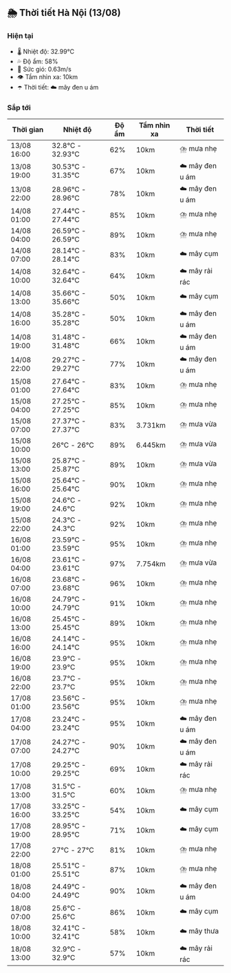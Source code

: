 ## 🌦️ Thời tiết Hà Nội (13/08)

### Hiện tại

- 🌡️ Nhiệt độ: 32.99℃
- 💦 Độ ẩm: 58%
- 💨 Sức gió: 0.63m/s
- 👁️ Tầm nhìn xa: 10km
- ☂️ Thời tiết: ☁️ mây đen u ám

### Sắp tới

| Thời gian | Nhiệt độ | Độ ẩm | Tầm nhìn xa | Thời tiết |
| --- | --- | --- | --- | --- |
| 13/08 16:00 | 32.8℃ - 32.93℃ | 62% | 10km | ⛈️ mưa nhẹ |
| 13/08 19:00 | 30.53℃ - 31.35℃ | 67% | 10km | ☁️ mây đen u ám |
| 13/08 22:00 | 28.96℃ - 28.96℃ | 78% | 10km | ☁️ mây đen u ám |
| 14/08 01:00 | 27.44℃ - 27.44℃ | 85% | 10km | ⛈️ mưa nhẹ |
| 14/08 04:00 | 26.59℃ - 26.59℃ | 89% | 10km | ⛈️ mưa nhẹ |
| 14/08 07:00 | 28.14℃ - 28.14℃ | 83% | 10km | ☁️ mây cụm |
| 14/08 10:00 | 32.64℃ - 32.64℃ | 64% | 10km | ☁️ mây rải rác |
| 14/08 13:00 | 35.66℃ - 35.66℃ | 50% | 10km | ☁️ mây cụm |
| 14/08 16:00 | 35.28℃ - 35.28℃ | 50% | 10km | ☁️ mây đen u ám |
| 14/08 19:00 | 31.48℃ - 31.48℃ | 66% | 10km | ☁️ mây đen u ám |
| 14/08 22:00 | 29.27℃ - 29.27℃ | 77% | 10km | ☁️ mây đen u ám |
| 15/08 01:00 | 27.64℃ - 27.64℃ | 83% | 10km | ⛈️ mưa nhẹ |
| 15/08 04:00 | 27.25℃ - 27.25℃ | 85% | 10km | ⛈️ mưa nhẹ |
| 15/08 07:00 | 27.37℃ - 27.37℃ | 83% | 3.731km | ⛈️ mưa vừa |
| 15/08 10:00 | 26℃ - 26℃ | 89% | 6.445km | ⛈️ mưa vừa |
| 15/08 13:00 | 25.87℃ - 25.87℃ | 89% | 10km | ⛈️ mưa vừa |
| 15/08 16:00 | 25.64℃ - 25.64℃ | 90% | 10km | ⛈️ mưa nhẹ |
| 15/08 19:00 | 24.6℃ - 24.6℃ | 92% | 10km | ⛈️ mưa nhẹ |
| 15/08 22:00 | 24.3℃ - 24.3℃ | 92% | 10km | ⛈️ mưa nhẹ |
| 16/08 01:00 | 23.59℃ - 23.59℃ | 95% | 10km | ⛈️ mưa nhẹ |
| 16/08 04:00 | 23.61℃ - 23.61℃ | 97% | 7.754km | ⛈️ mưa vừa |
| 16/08 07:00 | 23.68℃ - 23.68℃ | 96% | 10km | ⛈️ mưa nhẹ |
| 16/08 10:00 | 24.79℃ - 24.79℃ | 91% | 10km | ⛈️ mưa nhẹ |
| 16/08 13:00 | 25.45℃ - 25.45℃ | 89% | 10km | ⛈️ mưa nhẹ |
| 16/08 16:00 | 24.14℃ - 24.14℃ | 95% | 10km | ⛈️ mưa nhẹ |
| 16/08 19:00 | 23.9℃ - 23.9℃ | 95% | 10km | ⛈️ mưa nhẹ |
| 16/08 22:00 | 23.7℃ - 23.7℃ | 95% | 10km | ⛈️ mưa nhẹ |
| 17/08 01:00 | 23.56℃ - 23.56℃ | 95% | 10km | ⛈️ mưa nhẹ |
| 17/08 04:00 | 23.24℃ - 23.24℃ | 95% | 10km | ☁️ mây đen u ám |
| 17/08 07:00 | 24.27℃ - 24.27℃ | 90% | 10km | ☁️ mây đen u ám |
| 17/08 10:00 | 29.25℃ - 29.25℃ | 69% | 10km | ☁️ mây rải rác |
| 17/08 13:00 | 31.5℃ - 31.5℃ | 60% | 10km | ⛈️ mưa nhẹ |
| 17/08 16:00 | 33.25℃ - 33.25℃ | 54% | 10km | ☁️ mây cụm |
| 17/08 19:00 | 28.95℃ - 28.95℃ | 71% | 10km | ☁️ mây cụm |
| 17/08 22:00 | 27℃ - 27℃ | 81% | 10km | ⛈️ mưa nhẹ |
| 18/08 01:00 | 25.51℃ - 25.51℃ | 87% | 10km | ⛈️ mưa nhẹ |
| 18/08 04:00 | 24.49℃ - 24.49℃ | 90% | 10km | ☁️ mây đen u ám |
| 18/08 07:00 | 25.6℃ - 25.6℃ | 86% | 10km | ☁️ mây cụm |
| 18/08 10:00 | 32.41℃ - 32.41℃ | 58% | 10km | ☁️ mây thưa |
| 18/08 13:00 | 32.9℃ - 32.9℃ | 57% | 10km | ☁️ mây rải rác |
